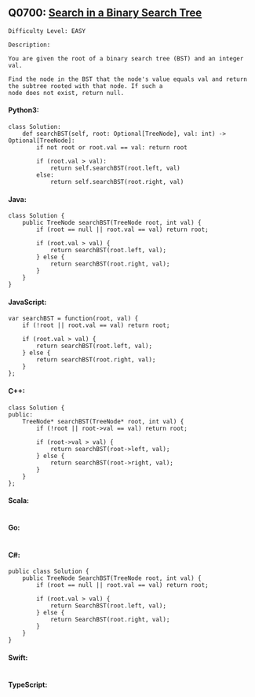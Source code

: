## Q0700: [Search in a Binary Search Tree](https://leetcode.com/problems/search-in-a-binary-search-tree/)

```
Difficulty Level: EASY
```

```
Description:

You are given the root of a binary search tree (BST) and an integer val.

Find the node in the BST that the node's value equals val and return the subtree rooted with that node. If such a
node does not exist, return null.
```

#### Python3:

```
class Solution:
    def searchBST(self, root: Optional[TreeNode], val: int) -> Optional[TreeNode]:
        if not root or root.val == val: return root

        if (root.val > val):
            return self.searchBST(root.left, val)
        else:
            return self.searchBST(root.right, val)
```

#### Java:

```
class Solution {
    public TreeNode searchBST(TreeNode root, int val) {
        if (root == null || root.val == val) return root;

        if (root.val > val) {
            return searchBST(root.left, val);
        } else {
            return searchBST(root.right, val);
        }
    }
}
```

#### JavaScript:

```
var searchBST = function(root, val) {
    if (!root || root.val == val) return root;

    if (root.val > val) {
        return searchBST(root.left, val);
    } else {
        return searchBST(root.right, val);
    }
};
```

#### C++:

```
class Solution {
public:
    TreeNode* searchBST(TreeNode* root, int val) {
        if (!root || root->val == val) return root;

        if (root->val > val) {
            return searchBST(root->left, val);
        } else {
            return searchBST(root->right, val);
        }
    }
};
```

#### Scala:

```

```

#### Go:

```

```

#### C#:

```
public class Solution {
    public TreeNode SearchBST(TreeNode root, int val) {
        if (root == null || root.val == val) return root;

        if (root.val > val) {
            return SearchBST(root.left, val);
        } else {
            return SearchBST(root.right, val);
        }
    }
}
```

#### Swift:

```

```

#### TypeScript:

```

```